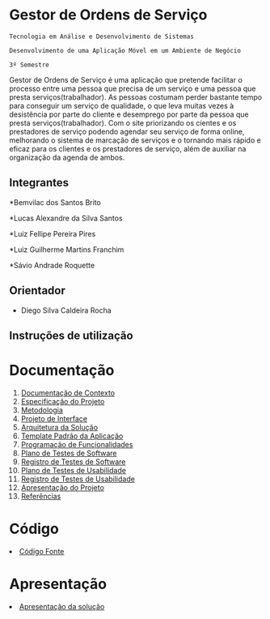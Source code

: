 # Gestor de Ordens de Serviço

`Tecnologia em Análise e Desenvolvimento de Sistemas`

`Desenvolvimento de uma Aplicação Móvel em um Ambiente de Negócio`

`3º Semestre`

Gestor de Ordens de Serviço é uma aplicação que pretende facilitar o processo entre uma pessoa que precisa de um serviço e uma pessoa que presta serviços(trabalhador). As pessoas costumam perder bastante tempo para conseguir um serviço de qualidade, o que leva muitas vezes à desistência por parte do cliente e desemprego por parte da pessoa que presta serviços(trabalhador). Com o site priorizando os cientes e os prestadores de serviço podendo agendar seu serviço de forma online, melhorando o sistema de marcação de serviços e o tornando mais rápido e eficaz para os clientes e os prestadores de serviço, além de auxiliar na organização da agenda de ambos.

## Integrantes

*Bemvilac dos Santos Brito

*Lucas Alexandre da Silva Santos

*Luiz Fellipe Pereira Pires

*Luiz Guilherme Martins Franchim

*Sávio Andrade Roquette

## Orientador

* Diego Silva Caldeira Rocha

## Instruções de utilização

# Documentação

<ol>
<li><a href="docs/01-Documentação de Contexto.md"> Documentação de Contexto</a></li>
<li><a href="docs/02-Especificação do Projeto.md"> Especificação do Projeto</a></li>
<li><a href="docs/03-Metodologia.md"> Metodologia</a></li>
<li><a href="docs/04-Projeto de Interface.md"> Projeto de Interface</a></li>
<li><a href="docs/05-Arquitetura da Solução.md"> Arquitetura da Solução</a></li>
<li><a href="docs/06-Template Padrão da Aplicação.md"> Template Padrão da Aplicação</a></li>
<li><a href="docs/07-Programação de Funcionalidades.md"> Programação de Funcionalidades</a></li>
<li><a href="docs/08-Plano de Testes de Software.md"> Plano de Testes de Software</a></li>
<li><a href="docs/09-Registro de Testes de Software.md"> Registro de Testes de Software</a></li>
<li><a href="docs/10-Plano de Testes de Usabilidade.md"> Plano de Testes de Usabilidade</a></li>
<li><a href="docs/11-Registro de Testes de Usabilidade.md"> Registro de Testes de Usabilidade</a></li>
<li><a href="docs/12-Apresentação do Projeto.md"> Apresentação do Projeto</a></li>
<li><a href="docs/13-Referências.md"> Referências</a></li>
</ol>

# Código

<li><a href="src/README.md"> Código Fonte</a></li>

# Apresentação

<li><a href="presentation/README.md"> Apresentação da solução</a></li>
